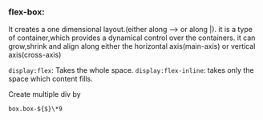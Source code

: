 ### flex-box:

It creates a one dimensional layout.(either along --> or along |).
it is a type of container,which provides a dynamical control over the containers.
it can grow,shrink and align along either the horizontal axis(main-axis) or vertical axis(cross-axis)

`display:flex`: Takes the whole space.
`display:flex-inline`: takes only the space which content fills.

Create multiple div by

```html
box.box-${$}\*9
```
